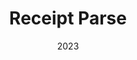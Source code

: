 ---
layout: project
type: project
published: true
image: img/receipt-parse.jpeg
title: Receipt Parse
permalink: projects/kipa
date: 2023
labels:
  - Visualization
  - Big Data
  - Data Pipeline
  - Large Language Model
  - StreamLit
summary: People are continually making purchases from stores. Thus, examining receipts allows for valuable insights into the types of stores and products that individuals purchase/frequent. This converts receipts through a data pipeline where the paper receipts information is displayed in an Optical Character Recognition (OCR) - text file format and converted into JSON objects that represent how humans may classify receipts with the assistance of Large Language Model (LLM) ChatGPT4 (latest version 2023). Upon creation of JSONs, K-Nearest Neighbors was used to assist in the classification of vendor and product categories. The findings are displayed through visualizations on a Dashboard.

projecturl: https://receipt-classification-visualization.streamlit.app/
---